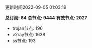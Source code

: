 更新时间2022-09-05 01:03:19

**总订阅: 64**
**总节点: 9444**
**有效节点: 2027**
- trojan节点: 196
- v2ray节点: 1638
- ss节点: 193
